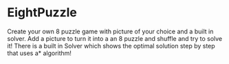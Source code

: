 # EightPuzzle
Create your own 8 puzzle game with picture of your choice and a built in solver.
Add a picture to turn it into a an 8 puzzle and shuffle and try to solve it!
There is a built in Solver which shows the optimal solution step by step that uses a* algorithm!
